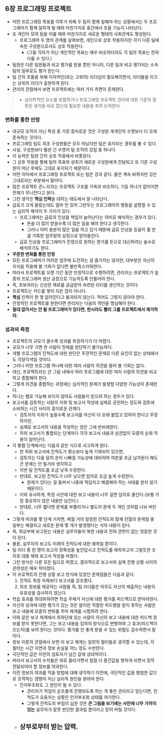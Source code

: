 ## 6장 프로그래밍 프로젝트

- 어떤 프로그래밍 목표를 이루기 위해 두 팀이 함께 일해야 하는 상황에서는 두 프로그래머가 함께 일하게 될 때와 마찬가지로 중간에서 조율 기능이 나타난다.
- 또 개인이 모여 팀을 이룰 때와 마찬가지로 새로운 형태의 사회관계도 형성된다.
  - 프로그래머 두 명의 관계를 살펴보면, 개인으로 상호 작용하지만 각기 다른 팀에 속한 구성원으로서도 상호 작용한다.
    - (그들 각자가 지닌 개인적인 목표는 매우 비슷하더라도 각 팀의 목표는 전혀 다를 수 있다.)
- 팀원은 다른 팀원들과 비교 평가를 받을 뿐만 아니라, 다른 팀과 비교 평가되는 소속팀의 일부로도 평가 받는다.
- 팀 간의 조율을 위해 이차적인(또는 고위의) 리더십이 필요해지면서, 리더들을 이끄는 상위의 리더가 출현하게 된다.
- 관리의 관점에서 보면 프로젝트에는 여러 가지 측면이 존재한다.

> - 심리학적인 요소를 포함하거나 프로그래밍 프로젝트 관리에 대한 기존의 잘못된 생각을 바로 잡는데 필요한 내용을 추려 논의한다.

### 변화를 통한 안정

- 대규모 조직이 지닌 특성 중 가장 흥미로운 것은 구성원 개개인의 수명보다 더 오래 존속하는 것이다.
- 프로그래밍 팀도 최초 구성원들은 모두 떠났지만 팀은 유지되는 경우를 볼 수 있다.
- 사실, 구성원보다 훨씬 긴 수명이 팀 조직의 강점 중 하나다.
- 이 능력은 팀원 간의 상호 작용에서 비롯된다.
- 그 상호 작용을 통해 팀의 목표와 성취가 새로운 구성원에게 전달되고 또 기존 구성원이 떠난 후에도 그대로 유지되기 때문이다.
- 어떤 의미에서 프로그래밍 프로젝트 또는 팀은 강과 같다. 물은 계속 바뀌지만 강은 그대로라는 부분에서 말이다.
- 많은 프로젝트 관ㄴ리자는 프로젝트 구조를 가옥과 비슷하다, 기둥 하나가 없어지면 전체가 무너진다고 본다.
- 그런 생각은 **핵심 인력**을 대하는 태도에서 잘 나타난다.
- 급료가 크게 올랐는데도 얼마 안 있어 그만두는 프로그래머의 행동을 설명할 수 있는 심리적 해석이 두 가지가 있다.
  - 프로그래머는 급료의 인상을 책임이 늘어난다는 의미로 해석하는 경우가 있다.
    - 돈을 더 많이 받을수록 더 많은 일을 해야 한다고 생각한다.
    - 그러나 이미 충분히 많은 일을 하고 있기 때문에 급료 인상을 등골이 휠 만큼 가혹한 업무량의 상징으로 받아들인다.
  - 급료 인상을 프로그래머가 진정으로 원하는 뭔가를 돈으로 대신하려는 술수로 해석하기도 한다.
- **꾸준한 변화를 통한 안정**
- 모든 프로그래머가 어려운 업무에 도전하는 걸 즐기지는 않지만, 대부분은 자신의 지식을 적용해 볼 기회가 없다면 불만족스러워한다.
- 따라서 프로젝트를 오랜 기간 동안 안정적으로 수행하려면, 관리자는 프로젝트가 일종의 프로그래머 생산 공장으로 기능하도록 만들어야 한다.
- 즉, 초보자라는 신선한 재료를 공급받아 숙련된 리더를 생산하는 것이다.
- 프로젝트는 카드를 쌓아 지은 집이 아니다.
- **핵심** 인력이 한 명 없어진다고 붕괴되지 않는다. 적어도 그렇지 않아야 한다.
- 안정적인 프로젝트를 원한다면 관리자는 다음의 격언을 명심해야 한다.
- **절대 없어서는 안 될 프로그래머가 있다면, 한시라도 빨리 그를 프로젝트에서 제거하라.**

### 성과의 측정

- 프로젝트의 규모가 클수록 성과를 측정하기가 더 어렵다.
- 규모가 너무 크면 한 사람이 전체를 판단하기 불가능하다.
- 개별 프로그램의 진척도에 대한 판단은 주관적인 문제로 다른 요인이 없는 상태에서도 각양각색일 것이다.
- 그러나 어떤 프로그램 하나에 대한 여러 사람의 의견을 들어 볼 기회는 없다.
- 대신, 프로젝트라는 큰 그림 내에서 여러 프로그램에 대한 여러 사람의 의견을 비교하고 종합해야 한다.
- 그렇게 의견을 종합하는 과정에는 심리적인 문제가 발생할 다양한 가능성이 존재한다.
- 하나는 별로 가능해 보이지 않아도 사람들이 믿으려 하는 경우가 있다.
- 보고서를 검토하는 사람의 지위 및 보고서 작성에 실제로 공헌하는 정도와 검토에 소비하는 시간 사이의 흥미로운 관계다.
  - 검토자의 지위가 높을수록 보고서를 자신이 더 오래 붙잡고 있어야 한다고 주장하지만,
  - 실제로 보고서의 내용을 작성하는 양은 그에 반비례한다.
  - 하위 보고서가 통합되는 단계마다 각각 보고서 내용과 상관없이 모종의 순화 작용이 일어난다.
- 각 통합 단계에서는 다음과 같은 식으로 사고하게 된다.
  - 한 하위 보고서에 진척도가 평소보다 높게 기재되어 있으면,
  - 검토자는 다음 달의 운이 나빠질 가능성에 대비하여 여분을 조금 남겨둔다 해도 큰 문제는 안 될거라 생각하고
  - 이번 달 진척도를 조금 낮게 수정한다.
  - 반대로, 보고된 진척도가 너무 낮으면 임의로 조금 높게 수정한다.
    - 문제가 있다는 걸 들켜서 나중에 책임지고 해결해야 하는 사태를 원치 않기 때문이다.
  - 이와 유사하게, 특정 사안에 대한 보고 내용이 너무 길면 임의로 줄인다.(보통 가장 중요하지 않은 내용만 남긴다.)
  - 반대로, 너무 짧다면 문제를 부풀리거나 별도의 문제 두 개인 것처럼 나눠 버린다.
- 그렇게 여과를 몇 단계 거치면, 매월 거의 일정한 진척도와 함께 전월의 문제점 중 일부는 해결되고 새로운 문제 몇 개가 발생했다는 식의 내용이 된다.
- 즉, 최상부에 보고된는 내용은 실무자들이 복한 내용과 전혀 관련이 없는 엉뚱한 것이 된다.
- 물론, 실무자의 보고도 미래의 진척도에 대한 예측일 뿐이다.
- 팀 리더 중 한 명이 보고의 정확성을 높인답시고 진척도를 예측하고자 그럴듯한 숫자로 대충 채워 보고서 작성을 마쳤다.
- 그런 방식은 다른 모든 팀으로 퍼졌고, 결과적으로 보고서와 실제 진행 상황 사이의 관련성은 매우 작아졌다.
- 이 프로젝트의 진행 상황 보고 방식에 있었던 문제점들은 다음과 같다.
  1. 진척도 측정 자체보다 보고서를 강조했다.
  2. 최초 정보를 제공하는 사람들 즉, 팀 리더들은 아무도 자신이 제출하는 내용의 유효성을 검사하지 않는다.
- 학습 효과를 최대화하려면 학습 주체가 자신에 대한 평가를 피드백으로 받아야한다.
- 자신의 성과에 대한 평가가 있는 것은 알지만 적절한 피드밷을 받지 못하는 사람은 보고 내용에 모종의 변화를 주어 체계를 시험하려 한다.
- 이와 같은 보고 체계에서 최하단에 있는 사람이 자신의 보고 내용에 대한 피드백 정보를 받지 못한다면, 그는 보고 내용을 임의의 방식으로 변형하여 그 효과(피드백이 오는지)를 보려 한다는 것이다. 평가를 안 좋게 받을 수 있는 위험도 감수하면서 말이다.
- 정보 이론의 관점에서 보면 이 보고 체계는 일련의 필터들로 생각할 수 있는데, 각 필터는 시간 지연과 정보 손실을 어느 정도 수반한다.
- 극단적인 값은 이전의 검토자가 남긴 값에 상대적이다.
- 따라서 보고서의 수치들은 위로 올라가면서 점점 더 중간값을 향하게 되면서 정작 전달되어야 할 정보를 여과한다.
- 이런 정보의 여과를 막을 방법에 대해 생각하기 이전에, 극단적인 값을 평범한 값으로 조작하는 경향이 지닌 심리적 원인을 찾아야 한다.
  - 인지부조화도 그 원인이 될 수 있다.
    - 관리자가 작업이 순조롭게 진행되도록 하는 게 좋은 관리라고 믿는다면, 진척도가 요동치는 상황은 인지부조화 상태를 야기한다.
    - 그렇게 진척도의 부침이 심한 것은 **큰 그림을 보기에는 사안에 너무 가까이 있는** 실무자가 잘못 판단한 결과일 뿐이라고 믿어 버릴 것이다.
  - 상부로부터 받는 압력.
    - 
